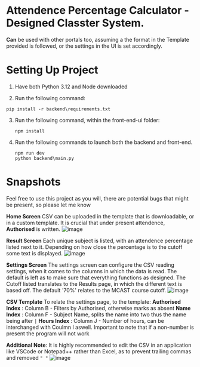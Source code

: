 # Attendence Percentage Calculator - Designed Classter System.

**Can** be used with other portals too, assuming a the format in the Template provided is followed, or the settings in the UI is set accordingly.

# Setting Up Project

1. Have both Python 3.12 and Node downloaded

2.  Run the following command:
   ```
   pip install -r backend\requirements.txt
   ```
3. Run the following command, within the front-end-ui folder:
   ```
   npm install
   ```
5. Run the following commands to launch both the backend and front-end.
   ```
   npm run dev
   python backend\main.py
   ```
# Snapshots

Feel free to use this project as you will, there are potential bugs that might be present, so please let me know

**Home Screen**
CSV can be uploaded in the template that is downloadable, or in a custom template. It is crucial that under present attendence, **Authorised** is written.
![image](https://github.com/wildalex0/ClassterAttendenceChecker/assets/129412733/8ebad1b5-6a30-4c02-ad1e-bb4ac4df2d7d)

**Result Screen**
Each unique subject is listed, with an attendence percentage listed next to it. Depending on how close the percentage is to the cutoff some text is displayed.
![image](https://github.com/wildalex0/ClassterAttendenceChecker/assets/129412733/8bbe0883-baa9-4d20-bc6f-4d54cb06e36e)

**Settings Screen**
The settings screen can configure the CSV reading settings, when it comes to the columns in which the data is read. The default is left as to make sure that everything functions as designed. The Cutoff listed translates to the Results page, in which the different text is based off. The default '70%' relates to the MCAST course cutoff.
![image](https://github.com/wildalex0/ClassterAttendenceChecker/assets/129412733/ea9fb05a-207e-4dda-bcc9-761e29cdfccc)

**CSV Template**
To relate the settings page, to the template:
**Authorised Index** : Column B - Filters by Authorised, otherwise marks as absent
**Name Index** : Column F - Subject Name, splits the name into two thus the name being after ``` | ```
**Hours Index** : Column J - Number of hours, can be interchanged with Coulmn I aswell. Important to note that if a non-number is present the program will not work

**Additional Note**: It is highly recommended to edit the CSV in an application like VSCode or Notepad++ rather than Excel, as to prevent trailing commas and removed ```" "```
![image](https://github.com/wildalex0/ClassterAttendenceChecker/assets/129412733/1460ceb2-141d-4e35-a8c6-6636ca405e1c)



